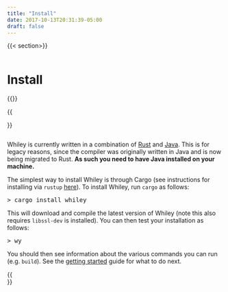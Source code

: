 ```yaml
---
title: "Install"
date: 2017-10-13T20:31:39-05:00
draft: false
---
```


{{< section>}}
<div class="column">
<h1>Install</h1>
</div>
{{</section>}}

{{<section>}}
<div class="column">

Whiley is currently written in a combination of <a
href="https://rust-lang.org/">Rust</a> and <a
href="https://www.java.com/">Java</a>.  This is for legacy reasons,
since the compiler was originally written in Java and is now being
migrated to Rust.  <b>As such you need to have Java installed on your
machine.</b>

The simplest way to install Whiley is through Cargo (see instructions
for installing via <code>rustup</code> <a
href="https://www.rust-lang.org/tools/install">here</a>).  To install
Whiley, run <code>cargo</code> as follows:

<pre>> cargo install whiley</pre>

This will download and compile the latest version of Whiley (note this
also requires <code>libssl-dev</code> is installed).  You can then
test your installation as follows:

<pre>> wy</pre>

You should then see information about the various commands you can run
(e.g. <code>build</code>).  See the <a href="/learn">getting started</a>
guide for what to do next.

</div>
{{</section>}}

<!--
{{<section class="alternate">}}
<div class="column">
<h2>Linux</h2>

(precompiled binaries for linux)

</div>

<div class="column">
<h2>MacOs</h2>

(precompiled binaries for linux)

</div>

<div class="column">
<h2>Windows</h2>

(precompiled binaries for linux)

</div>

{{</section>}}

{{<section>}}
<div class="column">
<h2>Downloads</h2>
</div>
{{</section>}}
-->